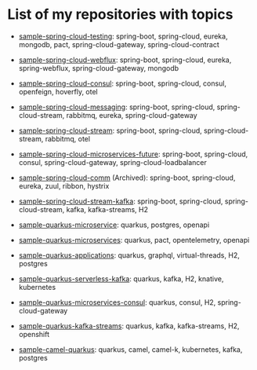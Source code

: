 # List of my repositories with topics

- [sample-spring-cloud-testing](https://github.com/piomin/sample-spring-cloud-testing): spring-boot, spring-cloud, eureka, mongodb, pact, spring-cloud-gateway, spring-cloud-contract
- [sample-spring-cloud-webflux](https://github.com/piomin/sample-spring-cloud-webflux): spring-boot, spring-cloud, eureka, spring-webflux, spring-cloud-gateway, mongodb
- [sample-spring-cloud-consul](https://github.com/piomin/sample-spring-cloud-consul): spring-boot, spring-cloud, consul, openfeign, hoverfly, otel
- [sample-spring-cloud-messaging](https://github.com/piomin/sample-spring-cloud-messaging): spring-boot, spring-cloud, spring-cloud-stream, rabbitmq, eureka, spring-cloud-gateway
- [sample-spring-cloud-stream](https://github.com/piomin/sample-spring-cloud-stream): spring-boot, spring-cloud, spring-cloud-stream, rabbitmq, otel
- [sample-spring-cloud-microservices-future](https://github.com/piomin/sample-spring-cloud-microservices-future): spring-boot, spring-cloud, consul, spring-cloud-gateway, spring-cloud-loadbalancer
- [sample-spring-cloud-comm](https://github.com/piomin/sample-spring-cloud-comm) (Archived): spring-boot, spring-cloud, eureka, zuul, ribbon, hystrix
- [sample-spring-cloud-stream-kafka](https://github.com/piomin/sample-spring-cloud-stream-kafka): spring-boot, spring-cloud, spring-cloud-stream, kafka, kafka-streams, H2

- [sample-quarkus-microservice](https://github.com/piomin/sample-quarkus-microservice): quarkus, postgres, openapi
- [sample-quarkus-microservices](https://github.com/piomin/sample-quarkus-microservices): quarkus, pact, opentelemetry, openapi
- [sample-quarkus-applications](https://github.com/piomin/sample-quarkus-applications): quarkus, graphql, virtual-threads, H2, postgres
- [sample-quarkus-serverless-kafka](https://github.com/piomin/sample-quarkus-serverless-kafka): quarkus, kafka, H2, knative, kubernetes
- [sample-quarkus-microservices-consul](https://github.com/piomin/sample-quarkus-microservices-consul): quarkus, consul, H2, spring-cloud-gateway
- [sample-quarkus-kafka-streams](https://github.com/piomin/sample-quarkus-kafka-streams): quarkus, kafka, kafka-streams, H2, openshift
- [sample-camel-quarkus](https://github.com/piomin/sample-camel-quarkus): quarkus, camel, camel-k, kubernetes, kafka, postgres
